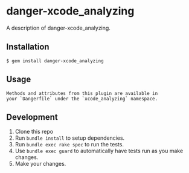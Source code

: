 # danger-xcode_analyzing

A description of danger-xcode_analyzing.

## Installation

    $ gem install danger-xcode_analyzing

## Usage

    Methods and attributes from this plugin are available in
    your `Dangerfile` under the `xcode_analyzing` namespace.

## Development

1. Clone this repo
2. Run `bundle install` to setup dependencies.
3. Run `bundle exec rake spec` to run the tests.
4. Use `bundle exec guard` to automatically have tests run as you make changes.
5. Make your changes.
